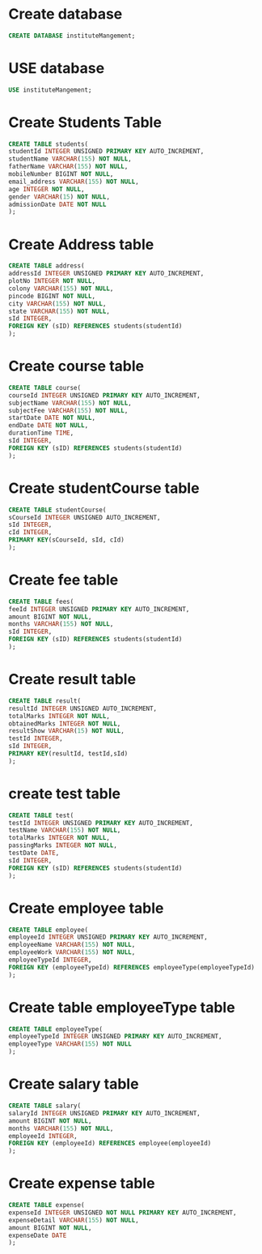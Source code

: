 # Create database 

```sql
CREATE DATABASE instituteMangement;
```

# USE database

```sql
USE instituteMangement;
```

# Create Students Table

```sql
CREATE TABLE students(
studentId INTEGER UNSIGNED PRIMARY KEY AUTO_INCREMENT,
studentName VARCHAR(155) NOT NULL,
fatherName VARCHAR(155) NOT NULL,
mobileNumber BIGINT NOT NULL,
email_address VARCHAR(155) NOT NULL,
age INTEGER NOT NULL,
gender VARCHAR(15) NOT NULL,
admissionDate DATE NOT NULL
);
```

# Create Address table

```sql
CREATE TABLE address(
addressId INTEGER UNSIGNED PRIMARY KEY AUTO_INCREMENT,
plotNo INTEGER NOT NULL,
colony VARCHAR(155) NOT NULL,
pincode BIGINT NOT NULL,
city VARCHAR(155) NOT NULL,
state VARCHAR(155) NOT NULL,
sId INTEGER, 
FOREIGN KEY (sID) REFERENCES students(studentId)
);
```

# Create course table 

```sql
CREATE TABLE course(
courseId INTEGER UNSIGNED PRIMARY KEY AUTO_INCREMENT,
subjectName VARCHAR(155) NOT NULL,
subjectFee VARCHAR(155) NOT NULL,
startDate DATE NOT NULL,
endDate DATE NOT NULL,
durationTime TIME,
sId INTEGER,
FOREIGN KEY (sID) REFERENCES students(studentId)
);
```

# Create studentCourse table

```sql
CREATE TABLE studentCourse(
sCourseId INTEGER UNSIGNED AUTO_INCREMENT,
sId INTEGER,
cId INTEGER,
PRIMARY KEY(sCourseId, sId, cId)
);
```

# Create fee table 

```sql
CREATE TABLE fees(
feeId INTEGER UNSIGNED PRIMARY KEY AUTO_INCREMENT,
amount BIGINT NOT NULL,
months VARCHAR(155) NOT NULL,
sId INTEGER,
FOREIGN KEY (sID) REFERENCES students(studentId)
);
```

# Create result table

```sql
CREATE TABLE result(
resultId INTEGER UNSIGNED AUTO_INCREMENT,
totalMarks INTEGER NOT NULL,
obtainedMarks INTEGER NOT NULL,
resultShow VARCHAR(15) NOT NULL,
testId INTEGER,
sId INTEGER,
PRIMARY KEY(resultId, testId,sId)
);
```

# create test table 

```sql
CREATE TABLE test(
testId INTEGER UNSIGNED PRIMARY KEY AUTO_INCREMENT,
testName VARCHAR(155) NOT NULL,
totalMarks INTEGER NOT NULL,
passingMarks INTEGER NOT NULL,	
testDate DATE,
sId INTEGER,
FOREIGN KEY (sID) REFERENCES students(studentId)
);
```

# Create employee table

```sql
CREATE TABLE employee(
employeeId INTEGER UNSIGNED PRIMARY KEY AUTO_INCREMENT,
employeeName VARCHAR(155) NOT NULL,
employeeWork VARCHAR(155) NOT NULL,
employeeTypeId INTEGER,
FOREIGN KEY (employeeTypeId) REFERENCES employeeType(employeeTypeId)
);
```

# Create table employeeType table

```sql
CREATE TABLE employeeType(
employeeTypeId INTEGER UNSIGNED PRIMARY KEY AUTO_INCREMENT,
employeeType VARCHAR(155) NOT NULL
);
```

# Create salary table 

```sql
CREATE TABLE salary(
salaryId INTEGER UNSIGNED PRIMARY KEY AUTO_INCREMENT,
amount BIGINT NOT NULL,
months VARCHAR(155) NOT NULL,
employeeId INTEGER,
FOREIGN KEY (employeeId) REFERENCES employee(employeeId)
);
```

# Create expense table

```sql
CREATE TABLE expense(
expenseId INTEGER UNSIGNED NOT NULL PRIMARY KEY AUTO_INCREMENT,
expenseDetail VARCHAR(155) NOT NULL,
amount BIGINT NOT NULL,
expenseDate DATE
);
```


